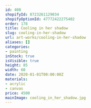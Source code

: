 ```yaml
---
id: 408
shopifyId: 8723261129034
shopifyOptionId: 47772422275402
order: 178
title: Cooling in her shadow
slug: cooling-in-her-shadow
url: art-works/cooling-in-her-shadow
aliases: []
categories:
- painting
inStock: true
isVisible: true
height: 85
width: 60
date: 2020-01-01T00:00:00Z
materials:
- acrylic
- canvas
price: 4500
mainImage: cooling_in_her_shadow.jpg
---
```

